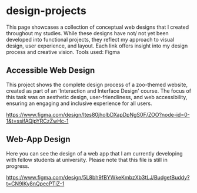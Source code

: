 # design-projects

This page showcases a collection of conceptual web designs that I created throughout my studies. While these designs have not/ not yet been developed into functional projects, they reflect my approach to visual design, user experience, and layout. Each link offers insight into my design process and creative vision.  Tools used: Figma

## Accessible Web Design

This project shows the complete design process of a zoo-themed website, created as part of an 'Interaction and Interface Design' course. The focus of this task was on aesthetic design, user-friendliness, and web accessibility, ensuring an engaging and inclusive experience for all users.

https://www.figma.com/design/ltes80jholbDXapDpNgS0F/ZOO?node-id=0-1&t=ssifAQipYRCzZwHc-1

## Web-App Design

Here you can see the design of a web app that I am currently developing with fellow students at university. Please note that this file is still in progress.

https://www.figma.com/design/5L8bh9fBYWkeKmbzXb3tLJ/BudgetBuddy?t=CN9IKy8nQpecPTiZ-1
